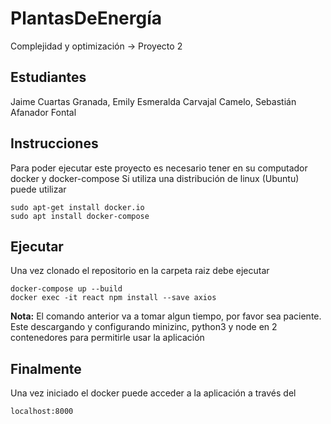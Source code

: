 # PlantasDeEnergía
Complejidad y optimización -> Proyecto 2

## Estudiantes

Jaime Cuartas Granada, 
Emily Esmeralda Carvajal Camelo,
Sebastián Afanador Fontal

## Instrucciones

Para poder ejecutar este proyecto es necesario tener en su computador docker y docker-compose
Si utiliza una distribución de linux (Ubuntu) puede utilizar

```
sudo apt-get install docker.io
sudo apt install docker-compose
```

## Ejecutar

Una vez clonado el repositorio en la carpeta raiz debe ejecutar

```
docker-compose up --build
docker exec -it react npm install --save axios
```
**Nota:**
El comando anterior va a tomar algun tiempo, por favor sea paciente.
Este descargando y configurando minizinc, python3 y node en 2 contenedores para permitirle usar la aplicación


## Finalmente
Una vez iniciado el docker puede acceder a la aplicación a través del

`localhost:8000`

